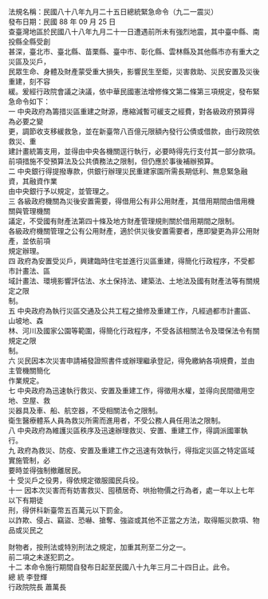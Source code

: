 法規名稱：民國八十八年九月二十五日總統緊急命令（九二一震災）  
發布日期：民國 88 年 09 月 25 日  
查臺灣地區於民國八十八年九月二十一日遭遇前所未有強烈地震，其中臺中縣、南投縣全縣受創  
甚深，臺北市、臺北縣、苗栗縣、臺中市、彰化縣、雲林縣及其他縣市亦有重大之災區及災戶，  
民眾生命、身體及財產蒙受重大損失，影響民生至鉅，災害救助、災民安置及災後重建，刻不容  
緩。爰經行政院會議之決議，依中華民國憲法增修條文第二條第三項規定，發布緊急命令如下：  
一 中央政府為籌措災區重建之財源，應縮減暫可緩支之經費，對各級政府預算得為必要之變  
更，調節收支移緩救急，並在新臺幣八百億元限額內發行公債或借款，由行政院依救災、重  
建計畫統籌支用，並得由中央各機關逕行執行，必要時得先行支付其一部分款項。  
前項措施不受預算法及公共債務法之限制，但仍應於事後補辦預算。  
二 中央銀行得提撥專款，供銀行辦理災民重建家園所需長期低利、無息緊急融資，其融資作業  
由中央銀行予以規定，並管理之。  
三 各級政府機關為災後安置需要，得借用公有非公用財產，其借用期間由借用機關與管理機關  
議定，不受國有財產法第四十條及地方財產管理規則關於借用期間之限制。  
各級政府機關管理之公有公用財產，適於供災後安置需要者，應即變更為非公用財產，並依前項  
規定辦理。  
四 政府為安置受災戶，興建臨時住宅並進行災區重建，得簡化行政程序，不受都市計畫法、區  
域計畫法、環境影響評估法、水土保持法、建築法、土地法及國有財產法等有關規定之限  
制。  
五 中央政府為執行災區交通及公共工程之搶修及重建工作，凡經過都市計畫區、山坡地、森  
林、河川及國家公園等範圍，得簡化行政程序，不受各該相關法令及環保法令有關規定之限  
制。  
六 災民因本次災害申請補發證照書件或辦理繼承登記，得免繳納各項規費，並由主管機關簡化  
作業規定。  
七 中央政府為迅速執行救災、安置及重建工作，得徵用水權，並得向民間徵用空地、空屋、救  
災器具及車、船、航空器，不受相關法令之限制。  
衛生醫療體系人員為救災所需而進用者，不受公務人員任用法之限制。  
八 中央政府為維護災區秩序及迅速辦理救災、安置、重建工作，得調派國軍執行。  
九 政府為救災、防疫、安置及重建工作之迅速有效執行，得指定災區之特定區域實施管制，必  
要時並得強制撤離居民。  
十 受災戶之役男，得依規定徵服國民兵役。  
十一 因本次災害而有妨害救災、囤積居奇、哄抬物價之行為者，處一年以上七年以下有期徒  
刑，得併科新臺幣五百萬元以下罰金。  
以詐欺、侵占、竊盜、恐嚇、搶奪、強盜或其他不正當之方法，取得賑災款項、物品或災民之  


財物者，按刑法或特別刑法之規定，加重其刑至二分之一。  
前二項之未遂犯罰之。  
十二 本命令施行期間自發布日起至民國八十九年三月二十四日止。此令。  
總 統 李登輝  
行政院院長 蕭萬長  


